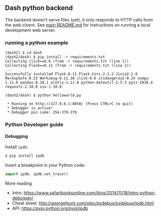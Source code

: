 
## Dash python backend

The backend doesn't serve files (yet), it only responds to HTTP calls from the web cloent. See [main README.md](../README.md) for instructions on running a local development web server.

### running a python example

```
(dash2) $ cd dash
(dash2/dash) $ pip install -r requirements.txt
Collecting click==6.6 (from -r requirements.txt (line 1))
Collecting Flask==0.11 (from -r requirements.txt (line 2))
...
Successfully installed Flask-0.11 Flask-Cors-2.1.2 Jinja2-2.8 MarkupSafe-0.23 Werkzeug-0.11.10 click-6.6 itsdangerous-0.24 numpy-1.11.0 pandas-0.18.1 plotly-1.11.0 python-dateutil-2.5.3 pytz-2016.4 requests-2.10.0 six-1.10.0

(dash2/dash) $ python helloworld.py

 * Running on http://127.0.0.1:8050/ (Press CTRL+C to quit)
 * Debugger is active!
 * Debugger pin code: 254-379-279
```


### Python Developer guide

#### Debugging

Install `ipdb`:

```sh
$ pip install ipdb
```

Insert a breakpoint in your Python code:

```py
import ipdb; ipdb.set_trace()
```

More reading
- Intro: https://www.safaribooksonline.com/blog/2014/11/18/intro-python-debugger/
- Cheat sheet: http://georgejhunt.com/olpc/pydebug/pydebug/ipdb.html
- API: https://pypi.python.org/pypi/ipdb
